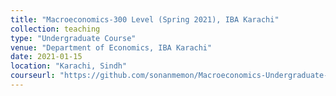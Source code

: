 ```yaml
---
title: "Macroeconomics-300 Level (Spring 2021), IBA Karachi"
collection: teaching
type: "Undergraduate Course"
venue: "Department of Economics, IBA Karachi"
date: 2021-01-15
location: "Karachi, Sindh"
courseurl: "https://github.com/sonanmemon/Macroeconomics-Undergraduate-Course"
---
```




